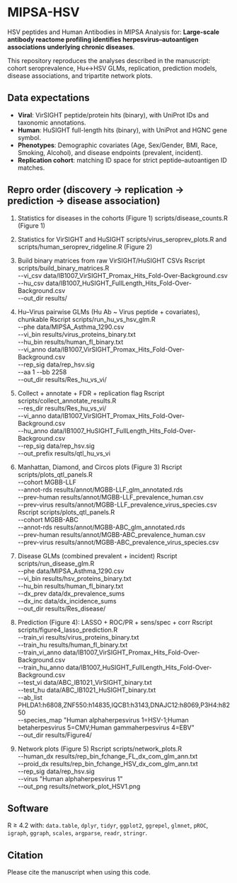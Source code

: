 # MIPSA-HSV

HSV peptides and Human Antibodies in MIPSA
Analysis for: **Large-scale antibody reactome profiling identifies herpesvirus–autoantigen associations underlying chronic diseases**.

This repository reproduces the analyses described in the manuscript: cohort seroprevalence, Hu↔HSV GLMs, replication, prediction models, disease associations, and tripartite network plots.

## Data expectations
- **Viral**: VirSIGHT peptide/protein hits (binary), with UniProt IDs and taxonomic annotations.
- **Human**: HuSIGHT full-length hits (binary), with UniProt and HGNC gene symbol.
- **Phenotypes**: Demographic covariates (Age, Sex/Gender, BMI, Race, Smoking, Alcohol), and disease endpoints (prevalent, incident).
- **Replication cohort**: matching ID space for strict peptide–autoantigen ID matches.

## Repro order (discovery → replication → prediction → disease association)
1) Statistics for diseases in the cohorts (Figure 1)
scripts/disease_counts.R (Figure 1)

2) Statistics for VirSIGHT and HuSIGHT
scripts/virus_seroprev_plots.R and scripts/human_seroprev_ridgeline.R (Figure 2)

3) Build binary matrices from raw VirSIGHT/HuSIGHT CSVs
Rscript scripts/build_binary_matrices.R \
  --vi_csv data/IB1007_VirSIGHT_Promax_Hits_Fold-Over-Background.csv \
  --hu_csv data/IB1007_HuSIGHT_FullLength_Hits_Fold-Over-Background.csv \
  --out_dir results/
   
4) Hu–Virus pairwise GLMs (Hu Ab ~ Virus peptide + covariates), chunkable
Rscript scripts/run_hu_vs_hsv_glm.R \
  --phe data/MIPSA_Asthma_1290.csv \
  --vi_bin results/virus_proteins_binary.txt \
  --hu_bin results/human_fl_binary.txt \
  --vi_anno data/IB1007_VirSIGHT_Promax_Hits_Fold-Over-Background.csv \
  --rep_sig data/rep_hsv.sig \
  --aa 1 --bb 2258 \
  --out_dir results/Res_hu_vs_vi/
   
5) Collect + annotate + FDR + replication flag
Rscript scripts/collect_annotate_results.R \
  --res_dir results/Res_hu_vs_vi/ \
  --vi_anno data/IB1007_VirSIGHT_Promax_Hits_Fold-Over-Background.csv \
  --hu_anno data/IB1007_HuSIGHT_FullLength_Hits_Fold-Over-Background.csv \
  --rep_sig data/rep_hsv.sig \
  --out_prefix results/qtl_hu_vs_vi

6) Manhattan, Diamond, and Circos plots (Figure 3)
Rscript scripts/plots_qtl_panels.R \
  --cohort MGBB-LLF \
  --annot-rds results/annot/MGBB-LLF_glm_annotated.rds \
  --prev-human results/annot/MGBB-LLF_prevalence_human.csv \
  --prev-virus results/annot/MGBB-LLF_prevalence_virus_species.csv
Rscript scripts/plots_qtl_panels.R \
  --cohort MGBB-ABC \
  --annot-rds results/annot/MGBB-ABC_glm_annotated.rds \
  --prev-human results/annot/MGBB-ABC_prevalence_human.csv \
  --prev-virus results/annot/MGBB-ABC_prevalence_virus_species.csv

7) Disease GLMs (combined prevalent + incident)
Rscript scripts/run_disease_glm.R \
  --phe data/MIPSA_Asthma_1290.csv \
  --vi_bin results/hsv_proteins_binary.txt \
  --hu_bin results/human_fl_binary.txt \
  --dx_prev data/dx_prevalence_sums \
  --dx_inc data/dx_incidence_sums \
  --out_dir results/Res_disease/

8) Prediction (Figure 4): LASSO + ROC/PR + sens/spec + corr
Rscript scripts/figure4_lasso_prediction.R \
  --train_vi results/virus_proteins_binary.txt \
  --train_hu results/human_fl_binary.txt \
  --train_vi_anno data/IB1007_VirSIGHT_Promax_Hits_Fold-Over-Background.csv \
  --train_hu_anno data/IB1007_HuSIGHT_FullLength_Hits_Fold-Over-Background.csv \
  --test_vi data/ABC_IB1021_VirSIGHT_binary.txt \
  --test_hu data/ABC_IB1021_HuSIGHT_binary.txt \
  --ab_list PHLDA1:h6808,ZNF550:h14835,IQCB1:h3143,DNAJC12:h8069,P3H4:h8250 \
  --species_map "Human alphaherpesvirus 1=HSV-1;Human betaherpesvirus 5=CMV;Human gammaherpesvirus 4=EBV" \
  --out_dir results/Figure4/

9) Network plots (Figure 5)
Rscript scripts/network_plots.R \
  --human_dx results/rep_bin_fchange_FL_dx_com_glm_ann.txt \
  --proid_dx results/rep_bin_fchange_HSV_dx_com_glm_ann.txt \
  --rep_sig data/rep_hsv.sig \
  --virus "Human alphaherpesvirus 1" \
  --out_png results/network_plot_HSV1.png
   
## Software
R ≥ 4.2 with: `data.table`, `dplyr`, `tidyr`, `ggplot2`, `ggrepel`, `glmnet`, `pROC`, `igraph`, `ggraph`, `scales`, `argparse`, `readr`, `stringr`.

## Citation
Please cite the manuscript when using this code.
